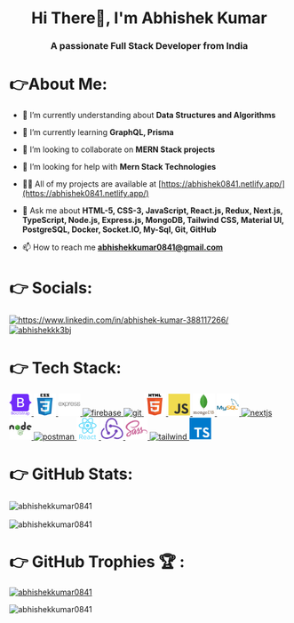 <h1 align="center">Hi There👋, I'm Abhishek Kumar</h1>
<h3 align="center">A passionate Full Stack Developer from India</h3>

# 👉About Me:
- 🔭 I’m currently understanding about **Data Structures and Algorithms**

- 🌱 I’m currently learning **GraphQL, Prisma**

- 👯 I’m looking to collaborate on **MERN Stack projects**

- 🤝 I’m looking for help with **Mern Stack Technologies**

- 👨‍💻 All of my projects are available at [https://abhishek0841.netlify.app/](https://abhishek0841.netlify.app/)

- 💬 Ask me about **HTML-5, CSS-3, JavaScript, React.js, Redux, Next.js, TypeScript, Node.js, Express.js, MongoDB, Tailwind CSS, Material UI, PostgreSQL, Docker, Socket.IO, My-Sql, Git, GitHub**

- 📫 How to reach me **abhishekkumar0841@gmail.com**

# 👉 Socials:
<p align="left">
<a href="https://linkedin.com/in/https://www.linkedin.com/in/abhishek-kumar-388117266/" target="blank"><img align="center" src="https://raw.githubusercontent.com/rahuldkjain/github-profile-readme-generator/master/src/images/icons/Social/linked-in-alt.svg" alt="https://www.linkedin.com/in/abhishek-kumar-388117266/" height="20" width="100" /></a>
<a href="https://auth.geeksforgeeks.org/user/abhishekkk3bj" target="blank"><img align="center" src="https://raw.githubusercontent.com/rahuldkjain/github-profile-readme-generator/master/src/images/icons/Social/geeks-for-geeks.svg" alt="abhishekkk3bj" height="20" width="100" /></a>
</p>

# 👉 Tech Stack:
<p align="left"> <a href="https://getbootstrap.com" target="_blank" rel="noreferrer"> <img src="https://raw.githubusercontent.com/devicons/devicon/master/icons/bootstrap/bootstrap-plain-wordmark.svg" alt="bootstrap" width="40" height="40"/> </a> <a href="https://www.w3schools.com/css/" target="_blank" rel="noreferrer"> <img src="https://raw.githubusercontent.com/devicons/devicon/master/icons/css3/css3-original-wordmark.svg" alt="css3" width="40" height="40"/> </a> <a href="https://expressjs.com" target="_blank" rel="noreferrer"> <img src="https://raw.githubusercontent.com/devicons/devicon/master/icons/express/express-original-wordmark.svg" alt="express" width="40" height="40"/> </a> <a href="https://firebase.google.com/" target="_blank" rel="noreferrer"> <img src="https://www.vectorlogo.zone/logos/firebase/firebase-icon.svg" alt="firebase" width="40" height="40"/> </a> <a href="https://git-scm.com/" target="_blank" rel="noreferrer"> <img src="https://www.vectorlogo.zone/logos/git-scm/git-scm-icon.svg" alt="git" width="40" height="40"/> </a> <a href="https://www.w3.org/html/" target="_blank" rel="noreferrer"> <img src="https://raw.githubusercontent.com/devicons/devicon/master/icons/html5/html5-original-wordmark.svg" alt="html5" width="40" height="40"/> </a> <a href="https://developer.mozilla.org/en-US/docs/Web/JavaScript" target="_blank" rel="noreferrer"> <img src="https://raw.githubusercontent.com/devicons/devicon/master/icons/javascript/javascript-original.svg" alt="javascript" width="40" height="40"/> </a> <a href="https://www.mongodb.com/" target="_blank" rel="noreferrer"> <img src="https://raw.githubusercontent.com/devicons/devicon/master/icons/mongodb/mongodb-original-wordmark.svg" alt="mongodb" width="40" height="40"/> </a> <a href="https://www.mysql.com/" target="_blank" rel="noreferrer"> <img src="https://raw.githubusercontent.com/devicons/devicon/master/icons/mysql/mysql-original-wordmark.svg" alt="mysql" width="40" height="40"/> </a> <a href="https://nextjs.org/" target="_blank" rel="noreferrer"> <img src="https://cdn.worldvectorlogo.com/logos/nextjs-2.svg" alt="nextjs" width="40" height="40"/> </a> <a href="https://nodejs.org" target="_blank" rel="noreferrer"> <img src="https://raw.githubusercontent.com/devicons/devicon/master/icons/nodejs/nodejs-original-wordmark.svg" alt="nodejs" width="40" height="40"/> </a> <a href="https://postman.com" target="_blank" rel="noreferrer"> <img src="https://www.vectorlogo.zone/logos/getpostman/getpostman-icon.svg" alt="postman" width="40" height="40"/> </a> <a href="https://reactjs.org/" target="_blank" rel="noreferrer"> <img src="https://raw.githubusercontent.com/devicons/devicon/master/icons/react/react-original-wordmark.svg" alt="react" width="40" height="40"/> </a> <a href="https://redux.js.org" target="_blank" rel="noreferrer"> <img src="https://raw.githubusercontent.com/devicons/devicon/master/icons/redux/redux-original.svg" alt="redux" width="40" height="40"/> </a> <a href="https://sass-lang.com" target="_blank" rel="noreferrer"> <img src="https://raw.githubusercontent.com/devicons/devicon/master/icons/sass/sass-original.svg" alt="sass" width="40" height="40"/> </a> <a href="https://tailwindcss.com/" target="_blank" rel="noreferrer"> <img src="https://www.vectorlogo.zone/logos/tailwindcss/tailwindcss-icon.svg" alt="tailwind" width="40" height="40"/> </a> <a href="https://www.typescriptlang.org/" target="_blank" rel="noreferrer"> <img src="https://raw.githubusercontent.com/devicons/devicon/master/icons/typescript/typescript-original.svg" alt="typescript" width="40" height="40"/> </a> </p>

# 👉 GitHub Stats:
<p><img align="center" src="https://github-readme-stats.vercel.app/api/top-langs?username=abhishekkumar0841&show_icons=true&locale=en&layout=compact" alt="abhishekkumar0841" /></p>

<p><img align="center" src="https://github-readme-streak-stats.herokuapp.com/?user=abhishekkumar0841&" alt="abhishekkumar0841" /></p>

# 👉 GitHub Trophies 🏆 : 
<p align="left"> <a href="https://github.com/ryo-ma/github-profile-trophy"><img src="https://github-profile-trophy.vercel.app/?username=abhishekkumar0841" alt="abhishekkumar0841" /></a> </p>

<p align="left"> <img src="https://komarev.com/ghpvc/?username=abhishekkumar0841&label=Profile%20views&color=0e75b6&style=flat" alt="abhishekkumar0841" /> </p>
